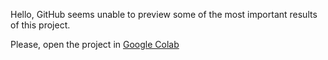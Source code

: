 Hello, GitHub seems unable to preview some of the most important results of this project.

Please, open the project in [Google Colab](https://colab.research.google.com/drive/18adY8WtK91mCePVD3BJv2kmPQmunPqf0?usp=sharing)
